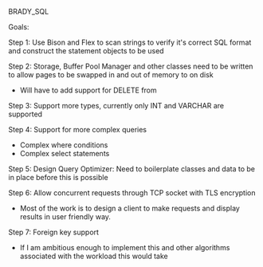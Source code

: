 BRADY_SQL

Goals:
   
Step 1: Use Bison and Flex to scan strings to verify it's correct SQL format
and construct the statement objects to be used

Step 2: Storage, Buffer Pool Manager and other classes need to be written
to allow pages to be swapped in and out of memory to on disk
   - Will have to add support for DELETE from 

Step 3: Support more types, currently only INT and VARCHAR are supported

Step 4: Support for more complex queries
- Complex where conditions
- Complex select statements

Step 5: Design Query Optimizer: Need to boilerplate classes and data to
be in place before this is possible

Step 6: Allow concurrent requests through TCP socket with TLS 
encryption
- Most of the work is to design a client to make requests and display
results in user friendly way.

Step 7: Foreign key support
- If I am ambitious enough to implement this and other algorithms
associated with the workload this would take



